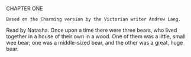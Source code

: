 CHAPTER ONE
	
	Based on the Charming version by the Victorian writer Andrew Lang.
Read by Natasha.
	Once upon a time there were three bears, who lived together in a house of their own in a wood. One of them was a little, small wee bear; one was a middle-sized bear, and the other was a great, huge bear.